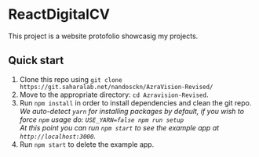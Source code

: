 # ReactDigitalCV

This project is a website protofolio showcasig my projects. 

## Quick start
1. Clone this repo using `git clone https://git.saharalab.net/nandosckn/AzraVision-Revised/`
2. Move to the appropriate directory: `cd Azravision-Revised`.<br />
3. Run `npm install` in order to install dependencies and clean the git repo.<br />
   *We auto-detect `yarn` for installing packages by default, if you wish to force `npm` usage do: `USE_YARN=false npm run setup`*<br />
   *At this point you can run `npm start` to see the example app at `http://localhost:3000`.*
4. Run `npm start` to delete the example app.